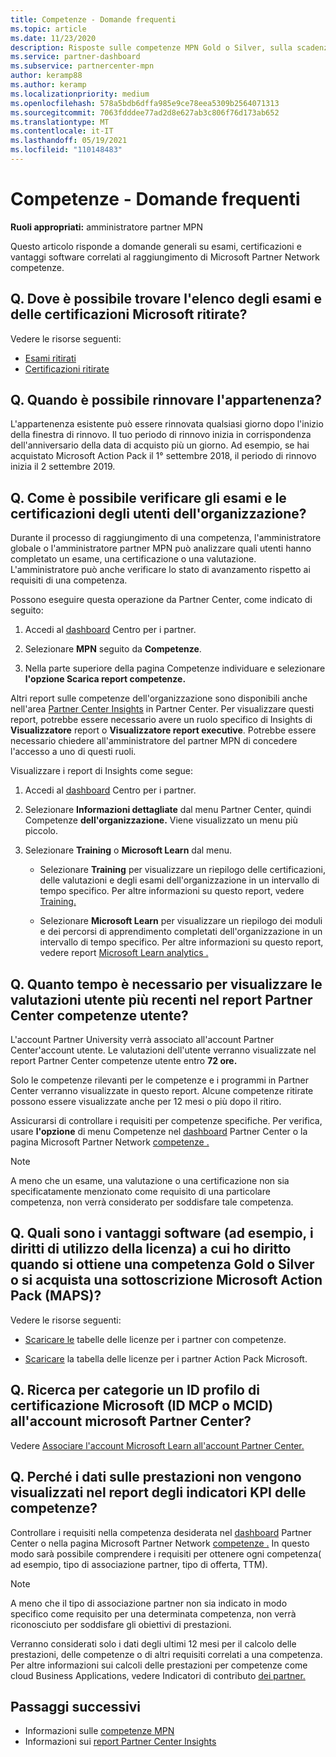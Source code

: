 ```yaml
---
title: Competenze - Domande frequenti
ms.topic: article
ms.date: 11/23/2020
description: Risposte sulle competenze MPN Gold o Silver, sulla scadenza del vantaggio, sul rinnovo o sull'attivazione delle licenze per i vantaggi di azure, cloud, Visual Studio, tecnici e di supporto.
ms.service: partner-dashboard
ms.subservice: partnercenter-mpn
author: keramp88
ms.author: keramp
ms.localizationpriority: medium
ms.openlocfilehash: 578a5bdb6dffa985e9ce78eea5309b2564071313
ms.sourcegitcommit: 7063fdddee77ad2d8e627ab3c806f76d173ab652
ms.translationtype: MT
ms.contentlocale: it-IT
ms.lasthandoff: 05/19/2021
ms.locfileid: "110148483"
---
```

# <a name="competencies---frequently-asked-questions"></a>Competenze - Domande frequenti

**Ruoli appropriati:** amministratore partner MPN

Questo articolo risponde a domande generali su esami, certificazioni e vantaggi software correlati al raggiungimento di Microsoft Partner Network competenze.

## <a name="q-where-can-i-find-the-list-of-exams-and-microsoft-certifications-being-retired"></a>Q. Dove è possibile trovare l'elenco degli esami e delle certificazioni Microsoft ritirate?

Vedere le risorse seguenti:

- [Esami ritirati](/learn/certifications/retired-certification-exams)
- [Certificazioni ritirate](/learn/certifications/retired-certifications)

## <a name="q-when-can-i-renew-my-membership"></a>Q. Quando è possibile rinnovare l'appartenenza?

L'appartenenza esistente può essere rinnovata qualsiasi giorno dopo l'inizio della finestra di rinnovo. Il tuo periodo di rinnovo inizia in corrispondenza dell'anniversario della data di acquisto più un giorno. Ad esempio, se hai acquistato Microsoft Action Pack il 1° settembre 2018, il periodo di rinnovo inizia il 2 settembre 2019.

## <a name="q-how-can-i-verify-the-exams-and-certifications-taken-by-my-organizations-users"></a>Q. Come è possibile verificare gli esami e le certificazioni degli utenti dell'organizzazione?

Durante il processo di raggiungimento di una competenza, l'amministratore globale o l'amministratore partner MPN può analizzare quali utenti hanno completato un esame, una certificazione o una valutazione. L'amministratore può anche verificare lo stato di avanzamento rispetto ai requisiti di una competenza.

Possono eseguire questa operazione da Partner Center, come indicato di seguito:

1. Accedi al [dashboard](https://partner.microsoft.com/dashboard) Centro per i partner.

1. Selezionare **MPN** seguito da **Competenze**.

1. Nella parte superiore della pagina Competenze individuare e selezionare **l'opzione Scarica report competenze.**

Altri report sulle competenze dell'organizzazione sono disponibili anche nell'area [Partner Center Insights](partner-center-insights.md) in Partner Center. Per visualizzare questi report, potrebbe essere necessario avere un ruolo specifico di Insights di **Visualizzatore** report o **Visualizzatore report executive**. Potrebbe essere necessario chiedere all'amministratore del partner MPN di concedere l'accesso a uno di questi ruoli.

Visualizzare i report di Insights come segue:

1. Accedi al [dashboard](https://partner.microsoft.com/dashboard) Centro per i partner.

1. Selezionare **Informazioni dettagliate** dal menu Partner Center, quindi Competenze **dell'organizzazione.** Viene visualizzato un menu più piccolo.

1. Selezionare **Training** o **Microsoft Learn** dal menu.

   - Selezionare **Training** per visualizzare un riepilogo delle certificazioni, delle valutazioni e degli esami dell'organizzazione in un intervallo di tempo specifico. Per altre informazioni su questo report, vedere [Training.](pci-training-dashboard.md)

   - Selezionare **Microsoft Learn** per visualizzare un riepilogo dei moduli e dei percorsi di apprendimento completati dell'organizzazione in un intervallo di tempo specifico. Per altre informazioni su questo report, vedere report [Microsoft Learn analytics .](ms-learn-analytics.md)

## <a name="q-how-long-does-it-take-to-see-the-latest-user-assessments-in-the-partner-center-user-skills-report"></a>Q. Quanto tempo è necessario per visualizzare le valutazioni utente più recenti nel report Partner Center competenze utente?

L'account Partner University verrà associato all'account Partner Center'account utente. Le valutazioni dell'utente verranno visualizzate nel report Partner Center competenze utente entro **72 ore.**

Solo le competenze rilevanti per le competenze e i programmi in Partner Center verranno visualizzate in questo report. Alcune competenze ritirate possono essere visualizzate anche per 12 mesi o più dopo il ritiro.

Assicurarsi di controllare i requisiti per competenze specifiche. Per verifica, usare **l'opzione** di menu Competenze nel [dashboard](https://partner.microsoft.com/dashboard) Partner Center o la pagina Microsoft Partner Network [competenze .](https://partner.microsoft.com/membership/competencies)

> [!NOTE]
> A meno che un esame, una valutazione o una certificazione non sia specificatamente menzionato come requisito di una particolare competenza, non verrà considerato per soddisfare tale competenza.

## <a name="q-what-are-the-software-benefits-such-as-license-use-rights-that-i-am-entitled-to-when-i-achieve-a-gold-or-silver-competency-or-buy-a-microsoft-action-pack-subscription-maps"></a>Q. Quali sono i vantaggi software (ad esempio, i diritti di utilizzo della licenza) a cui ho diritto quando si ottiene una competenza Gold o Silver o si acquista una sottoscrizione Microsoft Action Pack (MAPS)?

Vedere le risorse seguenti:

- [Scaricare le](https://assetsprod.microsoft.com/mpn-maps-software-iur-competency-license-table.docx) tabelle delle licenze per i partner con competenze.

- [Scaricare](https://assetsprod.microsoft.com/en-us/microsoft-action-pack-license-table.pdf) la tabella delle licenze per i partner Action Pack Microsoft.

## <a name="q-how-do-i-link-a-microsoft-certification-profile-id-mcp-id-or-mcid-to-my-microsoft-partner-center-account"></a>Q. Ricerca per categorie un ID profilo di certificazione Microsoft (ID MCP o MCID) all'account microsoft Partner Center?

Vedere [Associare l'account Microsoft Learn all'account Partner Center.](ms-learn-associate.md)

## <a name="q-why-cant-i-see-the-performance-data-reflected-under-the-competencies-kpis-report"></a>Q. Perché i dati sulle prestazioni non vengono visualizzati nel report degli indicatori KPI delle competenze?

Controllare i requisiti nella competenza desiderata nel [dashboard](https://partner.microsoft.com/dashboard) Partner Center o nella pagina Microsoft Partner Network [competenze .](https://partner.microsoft.com/membership/competencies) In questo modo sarà possibile comprendere i requisiti per ottenere ogni competenza( ad esempio, tipo di associazione partner, tipo di offerta, TTM).

> [!NOTE]
> A meno che il tipo di associazione partner non sia indicato in modo specifico come requisito per una determinata competenza, non verrà riconosciuto per soddisfare gli obiettivi di prestazioni.
>
> Verranno considerati solo i dati degli ultimi 12 mesi per il calcolo delle prestazioni, delle competenze o di altri requisiti correlati a una competenza. Per altre informazioni sui calcoli delle prestazioni per competenze come cloud Business Applications, vedere Indicatori di contributo [dei partner.](partner-contribution-indicators.md)

## <a name="next-steps"></a>Passaggi successivi

- Informazioni sulle [competenze MPN](learn-about-competencies.md)
- Informazioni sui [report Partner Center Insights](partner-center-insights.md)
